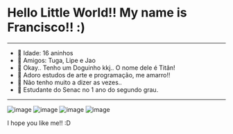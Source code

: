 # Hello Little World!! My name is Francisco!! :)
__________________________________________________________________________________________________________________________
- 💖 Idade: 16 aninhos
- 🌱 Amigos: Tuga, Lipe e Jao
- 🐶 Okay.. Tenho um Doguinho kkj.. O nome dele é Titân!
- 🤔 Adoro estudos de arte e programação, me amarro!!
- 💬 Não tenho muito a dizer as vezes..
- 🦖 Estudante do Senac no 1 ano do segundo grau.
__________________________________________________________________________________________________________________________

![image](https://media.tenor.com/FbTWLMuy8dgAAAAj/lcv-80s-computer.gif) ![image](https://static.wikia.nocookie.net/pizzaria-freddy-fazbear/images/0/0b/Baby_Sprite_Idle.gif/revision/latest?cb=20161011172021&path-prefix=pt-br) ![image](https://media.tenor.com/8v-QEoJksxMAAAAj/eevee-dance.gif) ![image](https://media.tenor.com/_290-NnKYhwAAAAM/sans-shrug.gif)

I hope you like me!! :D



